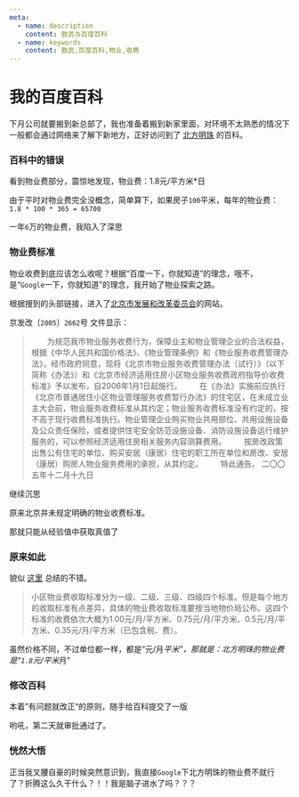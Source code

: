 ```yaml
---
meta:
  - name: description
    content: 敖武与百度百科
  - name: keywords
    content: 敖武,百度百科,物业,收费
---
```

# 我的百度百科

下月公司就要搬到新总部了，我也准备着搬到新家里面，对环境不太熟悉的情况下一般都会通过网络来了解下新地方，正好访问到了 [北方明珠](https://baike.baidu.com/item/%E5%8C%97%E6%96%B9%E6%98%8E%E7%8F%A0%E5%B0%8F%E5%8C%BA/108730) 的百科。

### 百科中的错误

看到物业费部分，震惊地发现，物业费：1.8元/平方米*日 

<ImgView title="北方明珠的物业费" url="https://1.z.wiki/autoupload/2022-08-22/3f99cd0bc88b4bc8b7aad63c7e47139f.image.png" />


由于平时对物业费完全没概念，简单算下，如果房子`100`平米，每年的物业费：`1.8 * 100 * 365 = 65700`

<ImgView title="百科" url="https://2.z.wiki/autoupload/2022-08-22/679c0ace3e5d4d49908d2aa98ae7b038.image.png" />


一年`6`万的物业费，我陷入了深思

<ImgView title="百科" url="https://2.z.wiki/autoupload/2022-08-22/f9864bab631149c58a861e6857af38e9.image.png" />


### 物业费标准

物业收费到底应该怎么收呢？根据“百度一下，你就知道”的理念，哦不，是“`Google`一下，你就知道”的理念，我开始了物业探索之路。

根据搜到的头部链接，进入了[北京市发展和改革委员会](http://fgw.beijing.gov.cn/fgwzwgk/zcgk/bwqtwj/201912/t20191226_1505991.htm)的网站。

京发改〔`2005`〕`2662`号 文件显示：


> 　　为规范我市物业服务收费行为，保障业主和物业管理企业的合法权益，根据《中华人民共和国价格法》、《物业管理条例》和《物业服务收费管理办法》，经市政府同意，现将《北京市物业服务收费管理办法（试行）》（以下简称《办法》）和《北京市经济适用住房小区物业服务收费政府指导价收费标准》予以发布，自2006年1月1日起施行。
>　　在《办法》实施前应执行《北京市普通居住小区物业管理服务收费暂行办法》的住宅区，在未成立业主大会前，物业服务收费标准从其约定；物业服务收费标准没有约定的，按不高于现行收费标准执行。物业管理企业购买物业共用部位、共用设施设备及公众责任保险，或者提供住宅安全防范设施设备、消防设施设备运行维护服务的，可以参照经济适用住房相关服务内容测算费用。
　　按房改政策出售公有住宅的单位、购买安居（康居）住宅的职工所在单位和房改、安居（康居）购房人物业服务费用的承担，从其约定。
>　　特此通告。
> 二〇〇五年十二月十九日


继续沉思

<ImgView title="百科" url="https://2.z.wiki/autoupload/2022-08-22/f9864bab631149c58a861e6857af38e9.image.png" />

原来北京并未规定明确的物业收费标准。


那就只能从经验值中获取真值了

### 原来如此

貌似 [这里](https://zhuanlan.zhihu.com/p/479115652) 总结的不错。

> 小区物业费收取标准分为一级、二级、三级、四级四个标准。但是每个地方的收取标准有点差异，具体的物业费收取标准要按当地物价局公布。这四个标准的收费依次大概为1.00元/月/平方米、0.75元/月/平方米、0.5元/月/平方米、0.35元/月/平方米（已包含税、费）。

虽然价格不同，不过单位都一样，都是“元/月*平米”，那就是：北方明珠的物业费是“`1.8`元/平米*月"

### 修改百科

本着”有问题就改正“的原则，随手给百科提交了一版

<ImgView title="百科" url="https://2.z.wiki/autoupload/2022-08-22/d30077e1723041a68c8293fbdcb55362.image.png" />

哟吼，第二天就审批通过了。

<PhoneSnapshot url="https://z.wiki/autoupload/2022-08-22/1aea9f36256246ba8fedd6ebf82668fb.IMG_8089.PNG" title="百度百科" alt="百度百科" />

<ImgView title="百科" url="https://3.z.wiki/autoupload/2022-08-23/ed38929a23bc4a3fa07df7dce9b0c62a.image.png" />


### 恍然大悟

<ImgView title="百科" url="https://3.z.wiki/autoupload/2022-08-22/17e20ff21842439bbe4264ea588c2e13.image.png" />

正当我叉腰自豪的时候突然意识到，我直接`Google`下北方明珠的物业费不就行了？折腾这么久干什么？！！我是脑子进水了吗？？？

<ImgView title="百科" url="https://3.z.wiki/autoupload/2022-08-22/eb77e75f45c849aa84c3e842133af82c.image.png" />

<ImgView title="百科" url="https://3.z.wiki/autoupload/2022-08-22/278aaa14a54a4bbfaf90e332c9032b41.image.png" />
